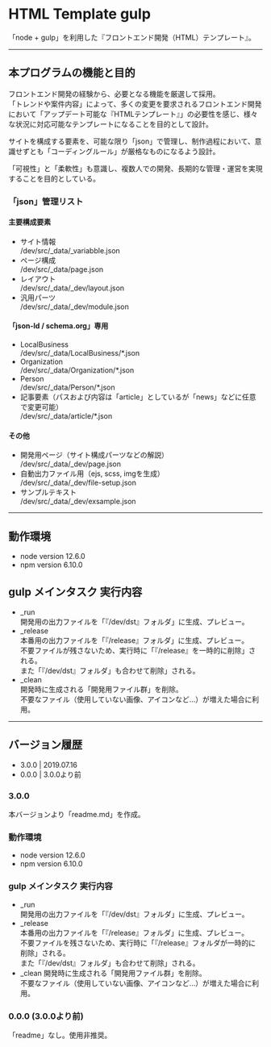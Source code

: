 # HTML Template gulp
「node + gulp」を利用した『フロントエンド開発（HTML）テンプレート』。

---

## 本プログラムの機能と目的
フロントエンド開発の経験から、必要となる機能を厳選して採用。  
「トレンドや案件内容」によって、多くの変更を要求されるフロントエンド開発において「アップデート可能な『HTMLテンプレート』」の必要性を感じ、様々な状況に対応可能なテンプレートになることを目的として設計。

サイトを構成する要素を、可能な限り「json」で管理し、制作過程において、意識せずとも「コーディングルール」が厳格なものになるよう設計。

「可視性」と「柔軟性」も意識し、複数人での開発、長期的な管理・運営を実現することを目的としている。

### 「json」管理リスト

#### 主要構成要素
- サイト情報  
/dev/src/_data/_variabble.json
- ページ構成  
/dev/src/_data/page.json
- レイアウト  
/dev/src/_data/_dev/layout.json
- 汎用パーツ  
/dev/src/_data/_dev/module.json

#### 「json-ld / schema.org」専用
- LocalBusiness  
/dev/src/_data/LocalBusiness/*.json
- Organization  
/dev/src/_data/Organization/*.json
- Person  
/dev/src/_data/Person/*.json
- 記事要素（パスおよび内容は「article」としているが「news」などに任意で変更可能）  
/dev/src/_data/article/*.json

#### その他
- 開発用ページ（サイト構成パーツなどの解説）  
/dev/src/_data/_dev/page.json
- 自動出力ファイル用（ejs, scss, imgを生成）  
/dev/src/_data/_dev/file-setup.json
- サンプルテキスト  
/dev/src/_data/_dev/exsample.json

---

## 動作環境
- node version 12.6.0
- npm version 6.10.0

## gulp メインタスク 実行内容

- _run  
開発用の出力ファイルを「『/dev/dst』フォルダ」に生成、プレビュー。
- _release  
本番用の出力ファイルを「『/release』フォルダ」に生成、プレビュー。  
不要ファイルが残さないため、実行時に「『/release』を一時的に削除」される。  
また「『/dev/dst』フォルダ」も合わせて削除」される。
- _clean  
開発時に生成される「開発用ファイル群」を削除。  
不要なファイル（使用していない画像、アイコンなど...）が増えた場合に利用。

---

## バージョン履歴
- 3.0.0 | 2019.07.16
- 0.0.0 | 3.0.0より前

### 3.0.0
本バージョンより「readme.md」を作成。

### 動作環境
- node version 12.6.0
- npm version 6.10.0

### gulp メインタスク 実行内容
- _run  
開発用の出力ファイルを「『/dev/dst』フォルダ」に生成、プレビュー。
- _release  
本番用の出力ファイルを「『/release』フォルダ」に生成、プレビュー。  
不要ファイルを残さないため、実行時に「『/release』フォルダが一時的に削除」される。  
また「『/dev/dst』フォルダ」も合わせて削除」される。
- _clean
開発時に生成される「開発用ファイル群」を削除。  
不要なファイル（使用していない画像、アイコンなど...）が増えた場合に利用。

### 0.0.0 (3.0.0より前)
「readme」なし。使用非推奨。
